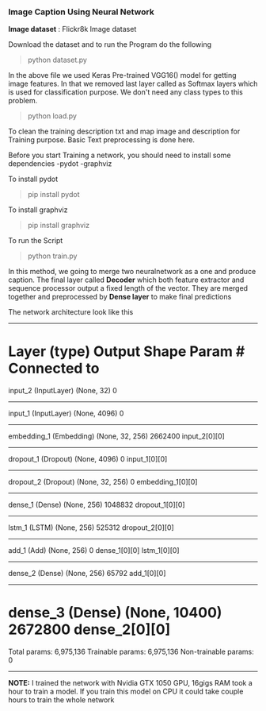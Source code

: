 ### Image Caption Using Neural Network

**Image dataset** : Flickr8k Image dataset

Download the dataset and to run the Program do the following

> python dataset.py

In the above file we used Keras Pre-trained VGG16() model for getting image features. In that we removed last layer called as Softmax layers which is used for classification purpose. We don't need any class types to this problem.

> python load.py

To clean the training description txt and map image and description for Training purpose. Basic Text preprocessing is done here.

Before you start Training a network, you should need to install some dependencies
-pydot
-graphviz

To install pydot

 > pip install pydot
 
To install graphviz

 > pip install graphviz

To run the Script

 > python train.py

In this method, we going to merge two neuralnetwork as a one and produce caption. The final layer called **Decoder** which both feature extractor and sequence processor output a fixed length of the vector. They are merged together and preprocessed by **Dense layer** to make final predictions

The network architecture look like this

__________________________________________________________________________________________________
Layer (type)                    Output Shape         Param #     Connected to
==================================================================================================
input_2 (InputLayer)            (None, 32)           0
__________________________________________________________________________________________________
input_1 (InputLayer)            (None, 4096)         0
__________________________________________________________________________________________________
embedding_1 (Embedding)         (None, 32, 256)      2662400     input_2[0][0]
__________________________________________________________________________________________________
dropout_1 (Dropout)             (None, 4096)         0           input_1[0][0]
__________________________________________________________________________________________________
dropout_2 (Dropout)             (None, 32, 256)      0           embedding_1[0][0]
__________________________________________________________________________________________________
dense_1 (Dense)                 (None, 256)          1048832     dropout_1[0][0]
__________________________________________________________________________________________________
lstm_1 (LSTM)                   (None, 256)          525312      dropout_2[0][0]
__________________________________________________________________________________________________
add_1 (Add)                     (None, 256)          0           dense_1[0][0]
                                                                 lstm_1[0][0]
__________________________________________________________________________________________________
dense_2 (Dense)                 (None, 256)          65792       add_1[0][0]
__________________________________________________________________________________________________
dense_3 (Dense)                 (None, 10400)        2672800     dense_2[0][0]
==================================================================================================
Total params: 6,975,136
Trainable params: 6,975,136
Non-trainable params: 0
__________________________________________________________________________________________________




**NOTE:** I trained the network with Nvidia GTX 1050 GPU, 16gigs RAM took a hour to train a model. If you train this model on CPU it could take couple hours to train the  whole network
